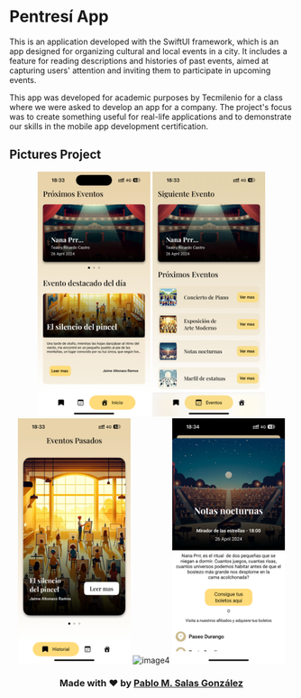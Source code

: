 # Pentresí App

This is an application developed with the SwiftUI framework, which is an app designed for organizing cultural and local events in a city. It includes a feature for reading descriptions and histories of past events, aimed at capturing users' attention and inviting them to participate in upcoming events.

This app was developed for academic purposes by Tecmilenio for a class where we were asked to develop an app for a company. The project's focus was to create something useful for real-life applications and to demonstrate our skills in the mobile app development certification.

## Pictures Project


<div align="center">
  
<img src="/ReadmeReasures/image-1.PNG" alt="image1" width="200"/>
<img src="/ReadmeReasures/image-2.PNG" alt="image2" width="200"/>
<img src="/ReadmeReasures/image-3.PNG" alt="image3" width="200"/>
<img src="/ReadmeReasures/image-4.PNG" alt="image4" width="200"/>
<img src="/ReadmeReasures/image-5.PNG" alt="image5" width="200"/>

### Made with ♥ by [Pablo M. Salas González](https://github.com/i343SPARK)

</div>
